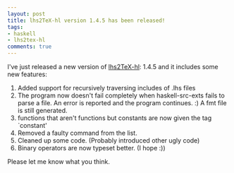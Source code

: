 ```yaml
--- 
layout: post
title: lhs2TeX-hl version 1.4.5 has been released!
tags: 
- haskell
- lhs2tex-hl
comments: true
---
```

I've just released a new version of <a href="http://alessandrovermeulen.me/projects/lhs2texhl/" title="lhs2TeX HighLighter ">lhs2TeX-hl</a>: 1.4.5 and it includes some new features:

<ol>
	<li>Added support for recursively traversing includes of .lhs files</li>
	<li>The program now doesn't fail completely when haskell-src-exts fails to parse
    a file. An error is reported and the program continues. :) A fmt file is
    still generated.</li>
	<li>functions that aren't functions but constants are now given the tag `constant'</li>
	<li>Removed a faulty command from the list.</li>
	<li>Cleaned up some code. (Probably introduced other ugly code) </li>
	<li>Binary operators are now typeset better. (I hope :))</li>
</ol>

Please let me know what you think.

